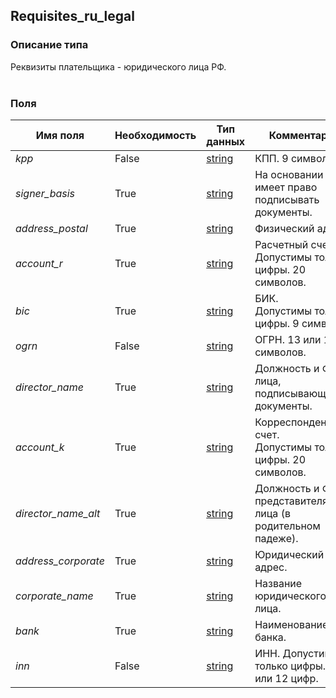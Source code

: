 
## Requisites_ru_legal

### Описание типа
Реквизиты плательщика - юридического лица РФ.<br/><br/>
### Поля

| Имя поля | Необходимость | Тип данных | Комментарий |
|---|---|---|---|
|*kpp*|False|[string](/types/string)|КПП. 9 символов.<br/>|
|*signer_basis*|True|[string](/types/string)|На основании чего имеет право подписывать документы.<br/>|
|*address_postal*|True|[string](/types/string)|Физический адрес.<br/>|
|*account_r*|True|[string](/types/string)|Расчетный счет.<br/>Допустимы только цифры. 20 символов.<br/>|
|*bic*|True|[string](/types/string)|БИК.<br/>Допустимы только цифры. 9 символов.<br/>|
|*ogrn*|False|[string](/types/string)|ОГРН. 13 или 15 символов.<br/>|
|*director_name*|True|[string](/types/string)|Должность и ФИО лица, подписывающего документы.<br/>|
|*account_k*|True|[string](/types/string)|Корреспондентский счет.<br/>Допустимы только цифры. 20 символов.<br/>|
|*director_name_alt*|True|[string](/types/string)|Должность и ФИО представителя юр. лица (в родительном падеже).<br/>|
|*address_corporate*|True|[string](/types/string)|Юридический адрес.<br/>|
|*corporate_name*|True|[string](/types/string)|Название юридического лица.<br/>|
|*bank*|True|[string](/types/string)|Наименование банка.<br/>|
|*inn*|False|[string](/types/string)|ИНН. Допустимы только цифры. 10 или 12 цифр.<br/>|
